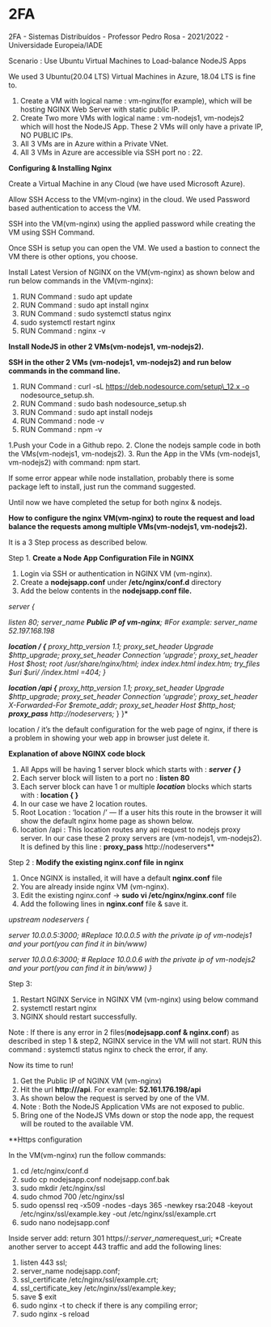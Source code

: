# 2FA
 2FA - Sistemas Distribuídos - Professor Pedro Rosa - 2021/2022 - Universidade Europeia/IADE

Scenario : Use Ubuntu Virtual Machines to Load-balance NodeJS Apps

We used 3 Ubuntu(20.04 LTS) Virtual Machines in Azure, 18.04 LTS is fine to.

1. Create a VM with logical name : vm-nginx(for example), which will be hosting NGINX Web Server with static public IP.
1. Create Two more VMs with logical name : vm-nodejs1, vm-nodejs2 which will host the NodeJS App. These 2 VMs will only have a private IP, NO PUBLIC IPs.
1. All 3 VMs are in Azure within a Private VNet.
1. All 3 VMs in Azure are accessible via SSH port no : 22.

**Configuring & Installing Nginx**

Create a Virtual Machine in any Cloud (we have used Microsoft Azure).

Allow SSH Access to the VM(vm-nginx) in the cloud. We used Password based authentication to access the VM.

SSH into the VM(vm-nginx) using the applied password while creating the VM using SSH Command.

Once SSH is setup you can open the VM. We used a bastion to connect the VM there is other options, you choose.

Install Latest Version of NGINX on the VM(vm-nginx) as shown below and run below commands in the VM(vm-nginx):


1. RUN Command : sudo apt update
2. RUN Command : sudo apt install nginx
3. RUN Command : sudo systemctl status nginx
4. sudo systemctl restart nginx
5. RUN Command : nginx -v

**Install NodeJS in other 2 VMs(vm-nodejs1, vm-nodejs2).**

**SSH in the other 2 VMs (vm-nodejs1, vm-nodejs2) and run below commands in the command line.**

1. RUN Command : curl -sL https://deb.nodesource.com/setup\_12.x -o nodesource\_setup.sh.
1. RUN Command : sudo bash nodesource\_setup.sh
1. RUN Command : sudo apt install nodejs
1. RUN Command : node -v
1. RUN Command : npm -v

1.Push your Code in a Github repo.
2. Clone the nodejs sample code in both the VMs(vm-nodejs1, vm-nodejs2).
3. Run the App in the VMs (vm-nodejs1, vm-nodejs2) with command: npm start.

If some error appear while node installation, probably there is some package left to install, just run the command suggested.

Until now we have completed the setup for both nginx & nodejs.

**How to configure the nginx VM(vm-nginx) to route the request and load balance the requests among multiple VMs(vm-nodejs1, vm-nodejs2).**

It is a 3 Step process as described below.

Step 1. **Create a Node App Configuration File in NGINX**

1. Login via SSH or authentication in NGINX VM (vm-nginx).
2. Create a **nodejsapp.conf** under **/etc/nginx/conf.d** directory
3. Add the below contents in the **nodejsapp.conf file.**

*server {*

*listen 80;
server\_name **Public IP of vm-nginx**; #For example: server\_name 52.197.168.198*

***location / {**
*proxy\_http\_version 1.1;*
*proxy\_set\_header Upgrade $http\_upgrade;*
*proxy\_set\_header Connection ‘upgrade’;*
*proxy\_set\_header Host $host;*
*root /usr/share/nginx/html;*
*index index.html index.htm;*
*try\_files $uri $uri/ /index.html =404;*
}*

***location /api {**
*proxy\_http\_version 1.1;
*proxy\_set\_header Upgrade $http\_upgrade;
*proxy\_set\_header Connection ‘upgrade’;
*proxy\_set\_header X-Forwarded-For $remote\_addr;
*proxy\_set\_header Host $http\_host;
**proxy\_pass*** http://nodeservers***;**
}
}*

location / it’s the default configuration for the web page of nginx, if there is a problem in showing your web app in browser just delete it.

**Explanation of above NGINX code block**

1. All Apps will be having 1 server block which starts with : ***server { }***
2. Each server block will listen to a port no : **listen 80**
3. Each server block can have 1 or multiple ***location*** blocks which starts with : **location <route> { }**
4. In our case we have 2 location routes.
5. Root Location : ‘location /’ — If a user hits this route in the browser it will show the default nginx home page as shown below.
6. location /api : This location routes any api request to nodejs proxy server. In our case these 2 proxy servers are (vm-nodejs1, vm-nodejs2). It is defined by this line : **proxy\_pass** http://nodeservers** 

Step 2 : **Modify the existing nginx.conf file** **in nginx**

1. Once NGINX is installed, it will have a default **nginx.conf** file
2. You are already inside nginx VM (vm-nginx).
3. Edit the existing nginx.conf -> **sudo vi /etc/nginx/nginx.conf** file
4. Add the following lines in **nginx.conf** file & save it.

*upstream nodeservers {*

*server 10.0.0.5:3000; #Replace 10.0.0.5 with the private ip of vm-nodejs1 and your port(you can find it in bin/www)*

*server 10.0.0.6:3000; # Replace 10.0.0.6 with the private ip of vm-nodejs2 and your port(you can find it in bin/www)
}*

Step 3:

1. Restart NGINX Service in NGINX VM (vm-nginx) using below command
2. systemctl restart nginx
3. NGINX should restart successfully.

Note : If there is any error in 2 files(**nodejsapp.conf & nginx.conf**) as described in step 1 & step2, NGINX service in the VM will not start. RUN this command : systemctl status nginx to check the error, if any.

Now its time to run!

1. Get the Public IP of NGINX VM (vm-nginx)
2. Hit the url **http://<PUBLIC-IP>/api**. For example: **52.161.176.198/api**
3. As shown below the request is served by one of the VM.
4. Note : Both the NodeJS Application VMs are not exposed to public.
5. Bring one of the NodeJS VMs down or stop the node app, the request will be routed to the available VM.

**Https configuration

In the VM(vm-nginx) run the follow commands:
1. cd /etc/nginx/conf.d
2. sudo cp nodejsapp.conf nodejsapp.conf.bak
3. sudo mkdir /etc/nginx/ssl
4. sudo chmod 700 /etc/nginx/ssl
5. sudo openssl req -x509 -nodes -days 365 -newkey rsa:2048 -keyout /etc/nginx/ssl/example.key -out /etc/nginx/ssl/example.crt
6. sudo nano nodejsapp.conf

Inside server add: return 301 https//:$server\_name$request\_uri;
*Create another server to accept 443 traffic and add the following lines:

1. listen 443 ssl;
2. server\_name nodejsapp.conf;
3. ssl\_certificate /etc/nginx/ssl/example.crt;
4. ssl\_certificate_key /etc/nginx/ssl/example.key;
5. save $ exit
6. sudo nginx -t to check if there is any compiling error;
7. sudo nginx -s reload



